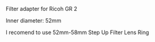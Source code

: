 Filter adapter for Ricoh GR 2

Inner diameter: 52mm

I recomend to use 52mm-58mm Step Up Filter Lens Ring
